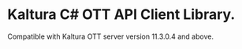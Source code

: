 # Kaltura C# OTT API Client Library.
Compatible with Kaltura OTT server version 11.3.0.4 and above.
